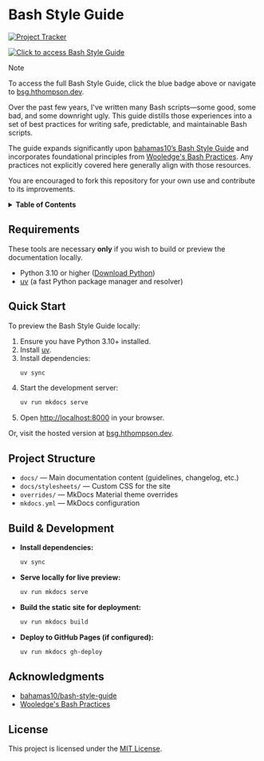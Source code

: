 # Bash Style Guide

[![Project Tracker](https://img.shields.io/badge/repo%20status-Project%20Tracker-lightgrey)](https://hthompson.dev/project-tracker#project-255784006)

[![Click to access Bash Style Guide](https://img.shields.io/badge/Click%20to%20access%20Bash%20Style%20Guide-blue?style=for-the-badge)](https://bsg.hthompson.dev)

> [!NOTE]
> To access the full Bash Style Guide, click the blue badge above or navigate to [bsg.hthompson.dev](https://bsg.hthompson.dev).

Over the past few years, I've written many Bash scripts—some good, some bad, and some downright ugly. This guide distills those experiences into a set of best practices for writing safe, predictable, and maintainable Bash scripts.

The guide expands significantly upon [bahamas10’s Bash Style Guide](https://github.com/bahamas10/bash-style-guide) and incorporates foundational principles from [Wooledge's Bash Practices](http://mywiki.wooledge.org/BashGuide/Practices). Any practices not explicitly covered here generally align with those resources.

You are encouraged to fork this repository for your own use and contribute to its improvements.

<details>
<summary><strong>Table of Contents</strong></summary>

- [Bash Style Guide](#bash-style-guide)
  - [Requirements](#requirements)
  - [Quick Start](#quick-start)
  - [Project Structure](#project-structure)
  - [Build \& Development](#build--development)
  - [Acknowledgments](#acknowledgments)
  - [License](#license)

</details>

## Requirements

These tools are necessary **only** if you wish to build or preview the documentation locally.

- Python 3.10 or higher ([Download Python](https://www.python.org/downloads/))
- [uv](https://github.com/astral-sh/uv#installation) (a fast Python package manager and resolver)


## Quick Start

To preview the Bash Style Guide locally:

1. Ensure you have Python 3.10+ installed.
2. Install [uv](https://github.com/astral-sh/uv#installation).
3. Install dependencies:
   ```bash
   uv sync
   ```
4. Start the development server:
   ```bash
   uv run mkdocs serve
   ```
5. Open [http://localhost:8000](http://localhost:8000) in your browser.

Or, visit the hosted version at [bsg.hthompson.dev](https://bsg.hthompson.dev).

## Project Structure

- `docs/` — Main documentation content (guidelines, changelog, etc.)
- `docs/stylesheets/` — Custom CSS for the site
- `overrides/` — MkDocs Material theme overrides
- `mkdocs.yml` — MkDocs configuration

## Build & Development

- **Install dependencies:**
  ```bash
  uv sync
  ```
- **Serve locally for live preview:**
  ```bash
  uv run mkdocs serve
  ```
- **Build the static site for deployment:**
  ```bash
  uv run mkdocs build
  ```
- **Deploy to GitHub Pages (if configured):**
  ```bash
  uv run mkdocs gh-deploy
  ```

## Acknowledgments

- [bahamas10/bash-style-guide](https://github.com/bahamas10/bash-style-guide)
- [Wooledge's Bash Practices](http://mywiki.wooledge.org/BashGuide/Practices)

## License

This project is licensed under the [MIT License](LICENSE).
